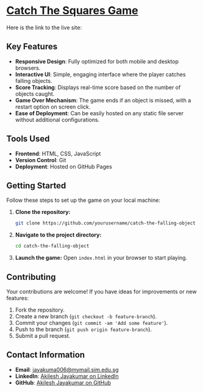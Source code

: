 # [Catch The Squares Game]()

Here is the link to the live site: []()

## Key Features

- **Responsive Design**: Fully optimized for both mobile and desktop browsers.
- **Interactive UI**: Simple, engaging interface where the player catches falling objects.
- **Score Tracking**: Displays real-time score based on the number of objects caught.
- **Game Over Mechanism**: The game ends if an object is missed, with a restart option on screen click.
- **Ease of Deployment**: Can be easily hosted on any static file server without additional configurations.

## Tools Used

- **Frontend**: HTML, CSS, JavaScript
- **Version Control**: Git
- **Deployment**: Hosted on GitHub Pages

## Getting Started

Follow these steps to set up the game on your local machine:

1. **Clone the repository:**
   ```bash
   git clone https://github.com/yourusername/catch-the-falling-object
   ```
2. **Navigate to the project directory:**
   ```bash
   cd catch-the-falling-object
   ```
3. **Launch the game:**
   Open `index.html` in your browser to start playing.

## Contributing

Your contributions are welcome! If you have ideas for improvements or new features:

1. Fork the repository.
2. Create a new branch (`git checkout -b feature-branch`).
3. Commit your changes (`git commit -am 'Add some feature'`).
4. Push to the branch (`git push origin feature-branch`).
5. Submit a pull request.

## Contact Information

- **Email**: [jayakuma006@mymail.sim.edu.sg](mailto:jayakuma006@mymail.sim.edu.sg)
- **LinkedIn**: [Akilesh Jayakumar on LinkedIn](https://www.linkedin.com/in/akileshjayakumar/)
- **GitHub**: [Akilesh Jayakumar on GitHub](https://github.com/akileshjayakumar)
